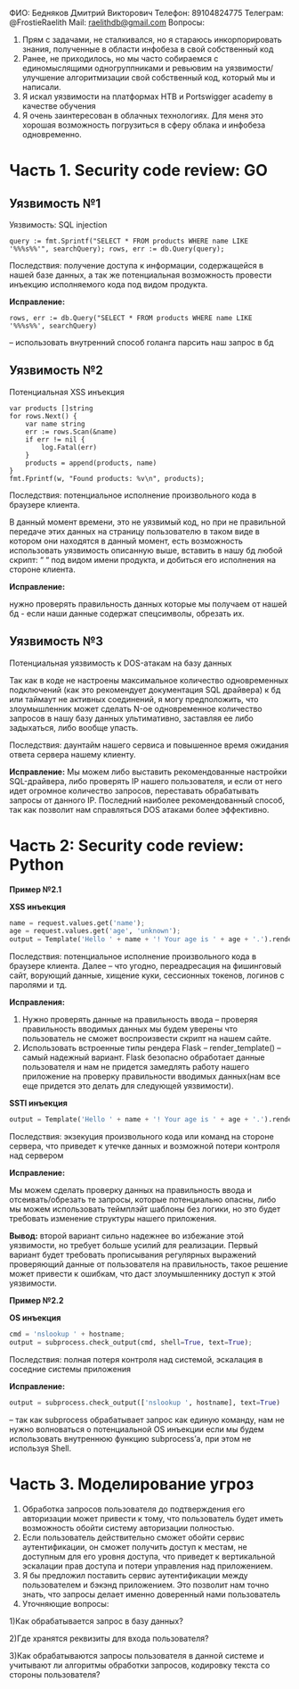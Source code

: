ФИО: Бедняков Дмитрий Викторович
Телефон: 89104824775
Телеграм: @FrostieRaelith
Mail: raelithdb@gmail.com
Вопросы: 
1.	Прям с задачами, не сталкивался, но я стараюсь инкорпорировать знания, полученные в области инфобеза в свой собственный код
2.	Ранее, не приходилось, но мы часто собираемся с единомыслящими одногруппниками и ревьювим на уязвимости/улучшение алгоритмизации свой собственный код, который мы и написали.
3.	Я искал уязвимости на платформах HTB и Portswigger academy в качестве обучения
4.	Я очень заинтересован в облачных технологиях. Для меня это хорошая возможность погрузиться в сферу облака и инфобеза одновременно.

# Часть 1. Security code review: GO


## Уязвимость №1

Уязвимость: SQL injection
```golang 
query := fmt.Sprintf("SELECT * FROM products WHERE name LIKE '%%%s%%'", searchQuery); rows, err := db.Query(query);
```
   

Последствия: получение доступа к информации, содержащейся в нашей базе данных, а так же потенциальная возможность провести инъекцию исполняемого кода под видом продукта.

**Исправление:** 
```golang
rows, err := db.Query("SELECT * FROM products WHERE name LIKE '%%%s%%', searchQuery) 
```
– использовать внутренний способ голанга парсить наш запрос в бд


## Уязвимость №2
  
Потенциальная XSS инъекция
```golang
var products []string
for rows.Next() {
    var name string
    err := rows.Scan(&name)
    if err != nil {
        log.Fatal(err)
    }
    products = append(products, name)
}
fmt.Fprintf(w, "Found products: %v\n", products);
```
Последствия: потенциальное исполнение произвольного кода в браузере клиента.

В данный момент времени, это не уязвимый код, но при не правильной передаче этих данных на страницу пользователю в таком виде в котором они находятся в данный момент, есть возможность использовать уязвимость описанную выше, вставить в нашу бд любой скрипт: “<script>alert(“hello”)</script> “ под видом имени продукта, и добиться его исполнения на стороне клиента.

**Исправление:** 

нужно проверять правильность данных которые мы получаем от нашей бд - если наши данные содержат спецсимволы, обрезать их.

## Уязвимость №3

Потенциальная уязвимость к DOS-атакам на базу данных

Так как в коде не настроены максимальное количество одновременных подключений (как это рекомендует документация SQL драйвера) к бд или таймаут не активных соединений, я могу предположить, что злоумышленник может сделать N-ое одновременное количество запросов в нашу базу данных ультимативно, заставляя ее либо задыхаться, либо вообще упасть.

Последствия: даунтайм нашего сервиса и повышенное время ожидания ответа сервера нашему клиенту.

**Исправление:** 
Мы можем либо выставить рекомендованные настройки SQL-драйвера, либо проверять IP нашего пользователя, и если от него идет огромное количество запросов, переставать обрабатывать запросы от данного IP. Последний наиболее рекомендованный способ, так как позволит нам справляться DOS атаками более эффективно.


# Часть 2: Security code review: Python


**Пример №2.1**

**XSS инъекция** 
```python
name = request.values.get('name');
age = request.values.get('age', 'unknown');
output = Template('Hello ' + name + '! Your age is ' + age + '.').render();
```
Последствия: потенциальное исполнение произвольного кода в браузере клиента. Далее – что угодно, переадресация на фишинговый сайт, ворующий данные, хищение куки, сессионных токенов, логинов с паролями и тд.

**Исправления:**

1) Нужно проверять данные на правильность ввода – проверяя правильность вводимых данных мы будем уверены что пользователь не сможет воспроизвести скрипт на нашем сайте.
2) Использовать встроенные типы рендера Flask – render_template() – самый надежный вариант. Flask безопасно обработает данные пользователя и нам не придется замедлять работу нашего приложение на проверку правильности
вводимых данных(нам все еще придется это делать для следующей уязвимости).




**SSTI инъекция**
```python
output = Template('Hello ' + name + '! Your age is ' + age + '.').render() – так если payload “{{7*7}}”, результатом будет 49
```
Последствия: экзекуция произвольного кода или команд на стороне сервера, что приведет к утечке данных и возможной потери контроля над сервером

**Исправление:**

Мы можем сделать проверку данных на правильность ввода и отсеивать/обрезать те запросы, которые потенциально опасны, либо мы можем использовать теймплэйт шаблоны без логики, но это будет требовать изменение структуры нашего приложения. 

**Вывод:** второй вариант сильно надежнее во избежание этой уязвимости, но требует больше усилий для реализации. Первый вариант будет требовать прописывания регулярных выражений проверяющий данные от пользователя на правильность, такое решение может привести к ошибкам, что даст злоумышленнику доступ к этой уязвимости.



**Пример №2.2**


**OS инъекция**
```python
cmd = 'nslookup ' + hostname;
output = subprocess.check_output(cmd, shell=True, text=True);
```
Последствия: полная потеря контроля над системой, эскалация в соседние системы приложения

**Исправление:** 
```python
output = subprocess.check_output(['nslookup ', hostname], text=True)
```
– так как subprocess обрабатывает запрос как единую команду, нам не нужно волноваться о потенциальной OS инъекции если мы будем использовать внутреннюю функцию subprocess’а, при этом не используя Shell.


# Часть 3. Моделирование угроз


1. Обработка запросов пользователя до подтверждения его авторизации может привести к тому, что пользователь будет иметь возможность обойти систему авторизации полностью. 
2. Если пользователь действительно сможет обойти сервис аутентификации, он сможет получить доступ к местам, не доступным для его уровня доступа, что приведет к вертикальной эскалации прав доступа и потери управления над приложением.
3. Я бы предложил поставить сервис аутентификации между пользователем и бэкэнд приложением. Это позволит нам точно знать, что запросы делает именно доверенный нами пользователь
4. Уточняющие вопросы:

1)Как обрабатывается запрос в базу данных?
   
2)Где хранятся реквизиты для входа пользователя?

3)Как обрабатываются запросы пользователя в данной системе и учитывают ли алгоритмы обработки запросов, кодировку текста со стороны пользователя?
